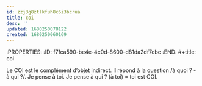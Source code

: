 ```yaml
---
id: zzj3g8ztlkfuh8c6i3bcrua
title: coi
desc: ''
updated: 1680250078122
created: 1680250060169
---
```


:PROPERTIES:
:ID:       f7fca590-be4e-4c0d-8600-d81da2df7cbc
:END:
#+title: coi

Le COI est le complément d’objet indirect. Il répond à la question /à quoi ? - à qui ?/.
    Je pense à toi. Je pense à qui ? (à toi) = toi est COI.